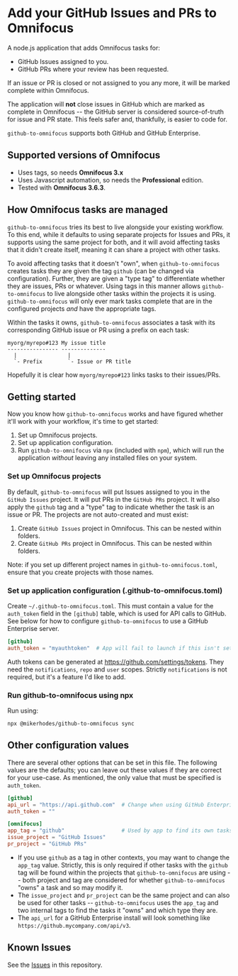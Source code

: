 # Add your GitHub Issues and PRs to Omnifocus

A node.js application that adds Omnifocus tasks for:

- GitHub Issues assigned to you.
- GitHub PRs where your review has been requested.

If an issue or PR is closed or not assigned to you any more, it will be marked
complete within Omnifocus.

The application will **not** close issues in GitHub which are marked as complete
in Omnifocus -- the GitHub server is considered source-of-truth for issue and
PR state. This feels safer and, thankfully, is easier to code for.

`github-to-omnifocus` supports both GitHub and GitHub Enterprise.

## Supported versions of Omnifocus

- Uses tags, so needs **Omnifocus 3.x**
- Uses Javascript automation, so needs the **Professional** edition.
- Tested with **Omnifocus 3.6.3**.

## How Omnifocus tasks are managed

`github-to-omnifocus` tries its best to live alongside your existing workflow. To
this end, while it defaults to using separate projects for Issues and PRs, it
supports using the same project for both, and it will avoid affecting tasks
that it didn't create itself, meaning it can share a project with other tasks.

To avoid affecting tasks that it doesn't "own", when `github-to-omnifocus`
creates tasks they are given the tag `github` (can be changed via
configuration). Further, they are given a "type tag" to differentiate whether
they are issues, PRs or whatever. Using tags in this manner allows
`github-to-omnifocus` to live alongside other tasks within the projects it is
using. `github-to-omnifocus` will only ever mark tasks complete that are in
the configured projects _and_ have the appropriate tags.

Within the tasks it owns, `github-to-omnifocus` associates a task with its
corresponding GitHub issue or PR using a prefix on each task:

```
myorg/myrepo#123 My issue title
---------------- --------------
  |                |
  `- Prefix        `- Issue or PR title
```

Hopefully it is clear how `myorg/myrepo#123` links tasks to their issues/PRs.

## Getting started

Now you know how `github-to-omnifocus` works and have figured whether it'll work
with your workflow, it's time to get started:

1. Set up Omnifocus projects.
2. Set up application configuration.
3. Run `github-to-omnifocus` via `npx` (included with `npm`), which will run
    the application _without_ leaving any installed files on your system.

### Set up Omnifocus projects

By default, `github-to-omnifocus` will put Issues assigned to you in the
`GitHub Issues` project. It will put PRs in the `GitHub PRs` project. It will
also apply the `github` tag and a "type" tag to indicate whether
the task is an issue or PR. The projects are not auto-created and must exist:

1. Create `GitHub Issues` project in Omnifocus. This can be nested within
    folders.
1. Create `GitHub PRs` project in Omnifocus. This can be nested within
    folders.

Note: if you set up different project names in `github-to-omnifocus.toml`,
ensure that you create projects with those names.

### Set up application configuration (.github-to-omnifocus.toml)

Create `~/.github-to-omnifocus.toml`. This must contain a value for the
`auth_token` field in the `[github]` table, which is used for API calls to
GitHub. See below for how to configure `github-to-omnifocus` to use a GitHub
Enterprise server.

```toml
[github]
auth_token = "myauthtoken"  # App will fail to launch if this isn't set
```

Auth tokens can be generated at https://github.com/settings/tokens. They need
the `notifications`, `repo` and `user` scopes. Strictly `notifications` is
not required, but it's a feature I'd like to add.

### Run github-to-omnifocus using npx

Run using:

```
npx @mikerhodes/github-to-omnifocus sync
```

## Other configuration values

There are several other options that can be set in this file. The following
values are the defaults; you can leave out these values if they are correct for
your use-case. As mentioned, the only value that must be specified is
`auth_token`.

```toml
[github]
api_url = "https://api.github.com"  # Change when using GitHub Enterprise
auth_token = ""

[omnifocus]
app_tag = "github"                  # Used by app to find its own tasks
issue_project = "GitHub Issues"
pr_project = "GitHub PRs"
```

- If you use `github` as a tag in other contexts, you may want to change
    the `app_tag` value. Strictly, this is only required if other tasks
    with the `github` tag will be found within the projects that
    `github-to-omnifocus` are using -- both project and tag are considered
    for whether `github-to-omnifocus` "owns" a task and so may modify it.
- The `issue_project` and `pr_project` can be the same project and can also
    be used for other tasks -- `github-to-omnifocus` uses the `app_tag` and
    two internal tags to find the tasks it "owns" and which type they are.
- The `api_url` for a GitHub Enterprise install will look something like
    `https://github.mycompany.com/api/v3`.

## Known Issues

See the [Issues](https://github.com/mikerhodes/github-to-omnifocus/issues) in
this repository.
